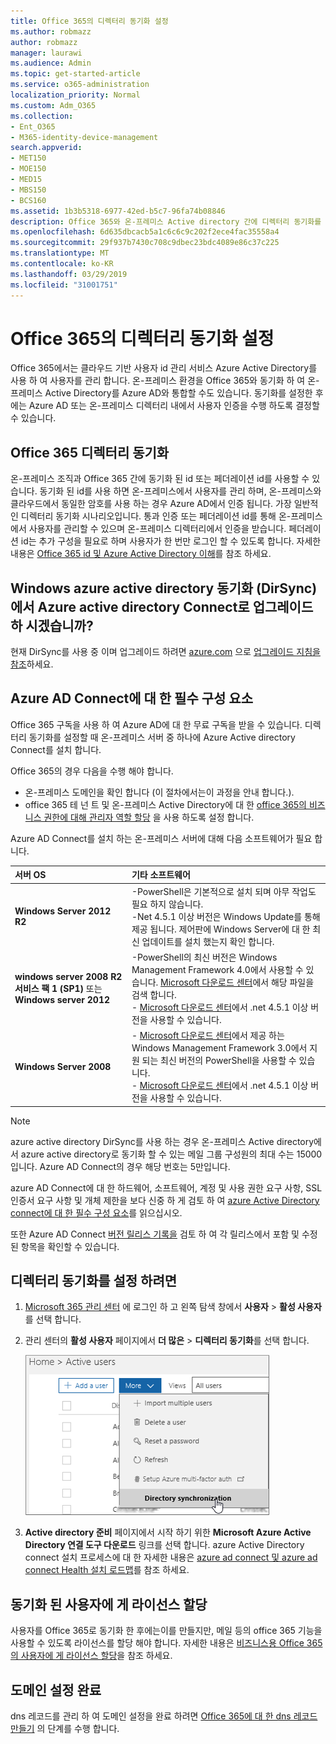 ```yaml
---
title: Office 365의 디렉터리 동기화 설정
ms.author: robmazz
author: robmazz
manager: laurawi
ms.audience: Admin
ms.topic: get-started-article
ms.service: o365-administration
localization_priority: Normal
ms.custom: Adm_O365
ms.collection:
- Ent_O365
- M365-identity-device-management
search.appverid:
- MET150
- MOE150
- MED15
- MBS150
- BCS160
ms.assetid: 1b3b5318-6977-42ed-b5c7-96fa74b08846
description: Office 365와 온-프레미스 Active directory 간에 디렉터리 동기화를 설정 하는 방법에 대해 알아봅니다.
ms.openlocfilehash: 6d635dbcacb5a1c6c6c9c202f2ece4fac35558a4
ms.sourcegitcommit: 29f937b7430c708c9dbec23bdc4089e86c37c225
ms.translationtype: MT
ms.contentlocale: ko-KR
ms.lasthandoff: 03/29/2019
ms.locfileid: "31001751"
---
```

# <a name="set-up-directory-synchronization-for-office-365"></a>Office 365의 디렉터리 동기화 설정

Office 365에서는 클라우드 기반 사용자 id 관리 서비스 Azure Active Directory를 사용 하 여 사용자를 관리 합니다. 온-프레미스 환경을 Office 365와 동기화 하 여 온-프레미스 Active Directory를 Azure AD와 통합할 수도 있습니다. 동기화를 설정한 후에는 Azure AD 또는 온-프레미스 디렉터리 내에서 사용자 인증을 수행 하도록 결정할 수 있습니다.
  
## <a name="office-365-directory-synchronization"></a>Office 365 디렉터리 동기화

온-프레미스 조직과 Office 365 간에 동기화 된 id 또는 페더레이션 id를 사용할 수 있습니다. 동기화 된 id를 사용 하면 온-프레미스에서 사용자를 관리 하며, 온-프레미스와 클라우드에서 동일한 암호를 사용 하는 경우 Azure AD에서 인증 됩니다. 가장 일반적인 디렉터리 동기화 시나리오입니다. 통과 인증 또는 페더레이션 id를 통해 온-프레미스에서 사용자를 관리할 수 있으며 온-프레미스 디렉터리에서 인증을 받습니다. 페더레이션 id는 추가 구성을 필요로 하며 사용자가 한 번만 로그인 할 수 있도록 합니다. 자세한 내용은 [Office 365 id 및 Azure Active Directory 이해](about-office-365-identity.md)를 참조 하세요.
  
## <a name="want-to-upgrade-from-windows-azure-active-directory-sync-dirsync-to-azure-active-directory-connect"></a>Windows azure active directory 동기화 (DirSync)에서 Azure active directory Connect로 업그레이드 하 시겠습니까?

현재 DirSync를 사용 중 이며 업그레이드 하려면 [azure.com](https://azure.com) 으로 [업그레이드 지침을 참조](https://go.microsoft.com/fwlink/p/?LinkId=733240)하세요.
  
## <a name="prerequisites-for-azure-ad-connect"></a>Azure AD Connect에 대 한 필수 구성 요소

Office 365 구독을 사용 하 여 Azure AD에 대 한 무료 구독을 받을 수 있습니다. 디렉터리 동기화를 설정할 때 온-프레미스 서버 중 하나에 Azure Active directory Connect를 설치 합니다.
  
Office 365의 경우 다음을 수행 해야 합니다.
  
- 온-프레미스 도메인을 확인 합니다 (이 절차에서는이 과정을 안내 합니다.).
- office 365 테 넌 트 및 온-프레미스 Active Directory에 대 한 [office 365의 비즈니스 권한에 대해 관리자 역할 할당](https://support.office.com/article/EAC4D046-1AFD-4F1A-85FC-8219C79E1504) 을 사용 하도록 설정 합니다.

Azure AD Connect를 설치 하는 온-프레미스 서버에 대해 다음 소프트웨어가 필요 합니다.
  
|**서버 OS**|**기타 소프트웨어**|
|:-----|:-----|
|**Windows Server 2012 R2** | -PowerShell은 기본적으로 설치 되며 아무 작업도 필요 하지 않습니다.  <br> -Net 4.5.1 이상 버전은 Windows Update를 통해 제공 됩니다. 제어판에 Windows Server에 대 한 최신 업데이트를 설치 했는지 확인 합니다. |
|**windows server 2008 R2 서비스 팩 1 (SP1)** 또는 **Windows server 2012** | -PowerShell의 최신 버전은 Windows Management Framework 4.0에서 사용할 수 있습니다. [Microsoft 다운로드 센터](https://go.microsoft.com/fwlink/p/?LinkId=717996)에서 해당 파일을 검색 합니다.  <br> - [Microsoft 다운로드 센터](https://go.microsoft.com/fwlink/p/?LinkId=717996)에서 .net 4.5.1 이상 버전을 사용할 수 있습니다. |
|**Windows Server 2008** | - [Microsoft 다운로드 센터](https://go.microsoft.com/fwlink/p/?LinkId=717996)에서 제공 하는 Windows Management Framework 3.0에서 지원 되는 최신 버전의 PowerShell을 사용할 수 있습니다.  <br> - [Microsoft 다운로드 센터](https://go.microsoft.com/fwlink/p/?LinkId=717996)에서 .net 4.5.1 이상 버전을 사용할 수 있습니다. |

> [!NOTE]
> azure active directory DirSync를 사용 하는 경우 온-프레미스 Active directory에서 azure active directory로 동기화 할 수 있는 메일 그룹 구성원의 최대 수는 15000입니다. Azure AD Connect의 경우 해당 번호는 5만입니다.
  
azure AD Connect에 대 한 하드웨어, 소프트웨어, 계정 및 사용 권한 요구 사항, SSL 인증서 요구 사항 및 개체 제한을 보다 신중 하 게 검토 하 여 [azure Active Directory connect에 대 한 필수 구성 요소](https://docs.microsoft.com/azure/active-directory/hybrid/how-to-connect-install-prerequisites)를 읽으십시오.
  
또한 Azure AD Connect [버전 릴리스 기록을](https://docs.microsoft.com/azure/active-directory/hybrid/reference-connect-version-history) 검토 하 여 각 릴리스에서 포함 및 수정 된 항목을 확인할 수 있습니다.

## <a name="to-set-up-directory-synchronization"></a>디렉터리 동기화를 설정 하려면

1. [Microsoft 365 관리 센터](https://admin.microsoft.com) 에 로그인 하 고 왼쪽 탐색 창에서 **사용자** \> **활성 사용자** 를 선택 합니다.
2. 관리 센터의 **활성 사용자** 페이지에서 **더 많은** \> **디렉터리 동기화**를 선택 합니다.

    ![기타 메뉴에서 디렉터리 동기화를 선택 합니다.](media/dc6669e5-c01b-471e-9cdf-04f5d44e1c4b.png)
  
3. **Active directory 준비** 페이지에서 시작 하기 위한 **Microsoft Azure Active Directory 연결 도구 다운로드** 링크를 선택 합니다. azure Active Directory connect 설치 프로세스에 대 한 자세한 내용은 [azure ad connect 및 azure ad connect Health 설치 로드맵](https://docs.microsoft.com/azure/active-directory/hybrid/how-to-connect-install-roadmap)를 참조 하세요.

## <a name="assign-licenses-to-synchronized-users"></a>동기화 된 사용자에 게 라이선스 할당

사용자를 Office 365로 동기화 한 후에는이를 만들지만, 메일 등의 office 365 기능을 사용할 수 있도록 라이선스를 할당 해야 합니다. 자세한 내용은 [비즈니스용 Office 365의 사용자에 게 라이선스 할당](https://support.office.com/article/997596b5-4173-4627-b915-36abac6786dc)을 참조 하세요.

## <a name="finish-setting-up-domains"></a>도메인 설정 완료

dns 레코드를 관리 하 여 도메인 설정을 완료 하려면 [Office 365에 대 한 dns 레코드 만들기](https://support.office.com/article/b0f3fdca-8a80-4e8e-9ef3-61e8a2a9ab23) 의 단계를 수행 합니다.